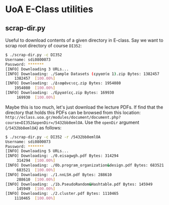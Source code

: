 # UoA E-Class utilities

## scrap-dir.py

Useful to download contents of a given directory in E-class. Say we want to
scrap root directory of course `DI352`:

```bash
$ ./scrap-dir.py -c DI352
Username: sdi0800073
Password: *******
[INFO] Downloading 3 URLs...
[INFO] Downloading: ./Sample Datasets (εργασία 1).zip Bytes: 1382457
    1382457  [100.00%]
[INFO] Downloading: ./Διαφάνειες.zip Bytes: 1954080
    1954080  [100.00%]
[INFO] Downloading: ./Εργασίες.zip Bytes: 169930
     169930  [100.00%]
```

Maybe this is too much, let's just download the lecture PDFs. If find that the
directory that holds this PDFs can be browsed from this location:
`http://eclass.uoa.gr/modules/document/document.php?course=DI352&openDir=/5432bb8emlOA`.
Use the `openDir` argument (`/5432bb8emlOA`) as follows:

```bash
$ ./scrap-dir.py -c DI352 -r /5432bb8emlOA
Username: sdi0800073
Password: *******
[INFO] Downloading 5 URLs...
[INFO] Downloading: ./0.eisagwgh.pdf Bytes: 314294
     314294  [100.00%]
[INFO] Downloading: ./0b.program_organization&design.pdf Bytes: 683521
     683521  [100.00%]
[INFO] Downloading: ./1.nnLSH.pdf Bytes: 288610
     288610  [100.00%]
[INFO] Downloading: ./1b.PseudoRandom&Hashtable.pdf Bytes: 145949
     145949  [100.00%]
[INFO] Downloading: ./2.cluster.pdf Bytes: 1110465
    1110465  [100.00%]
```

